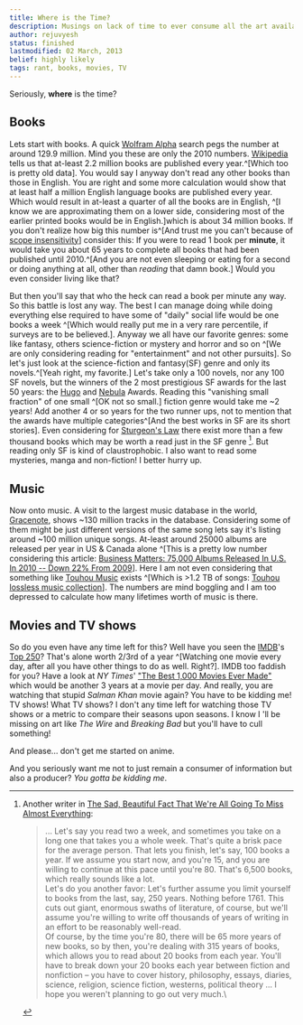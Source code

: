 ```yaml
---
title: Where is the Time?
description: Musings on lack of time to ever consume all the art available
author: rejuvyesh
status: finished
lastmodified: 02 March, 2013
belief: highly likely
tags: rant, books, movies, TV
---
```


Seriously, **where** is the time?

## Books

Lets start with books. A quick [Wolfram Alpha](http://www.wolframalpha.com/input/?i=Number+of+books+) search pegs the number at around 129.9 million.
Mind you these are only the 2010 numbers. [Wikipedia](http://en.wikipedia.org/wiki/Books_published_per_country_per_year) tells us that at-least 2.2 million books are published every year.^[Which too is pretty old data]. You would say I anyway don't read any other books than those in English. You are right and some more calculation would show that at least half a million English language books are published every year. Which would result in at-least a quarter of all the books are in English, ^[I know we are approximating them on a lower side, considering most of the earlier printed books would be in English.]which is about 34 million books. If you don't realize how big this number is^[And trust me you can't because of [scope insensitivity](http://en.wikipedia.org/wiki/Scope_neglect)] consider this: If you were to read 1 book per **minute**, it would take you about 65 years to complete all books that had been published until 2010.^[And you are not even sleeping or eating for a second or doing anything at all, other than _reading_ that damn book.] Would you even consider living like that?

But then you'll say that who the heck can read a book per minute any way. So this battle is lost any way. The best I can manage doing while doing everything else required to have some of "daily" social life would be one books a week ^[Which would really put me in a very rare percentile, if surveys are to be believed.]. Anyway we all have our favorite genres: some like fantasy, others science-fiction or mystery and horror and so on ^[We are only considering reading for "entertainment" and not other pursuits]. So let's just look at the science-fiction and fantasy(SF) genre and only its novels.^[Yeah right, my favorite.] Let's take only a 100 novels, nor any 100 SF novels, but the winners of the 2 most prestigious SF awards for the last 50 years: the [Hugo](http://en.wikipedia.org/wiki/Hugo%20Award) and [Nebula](http://en.wikipedia.org/wiki/Nebula%20Award) Awards. Reading this "vanishing small fraction" of one small ^[OK not so small.] fiction genre would take me ~2 years! Add another 4 or so years for the two runner ups, not to mention that the awards have multiple categories^[And the best works in SF are its short stories]. Even considering for [Sturgeon's Law](https://en.wikipedia.org/wiki/Sturgeon%27s_Law) there exist more than a few thousand books which may be worth a read just in the SF genre [^sadfact]. But reading only SF is kind of claustrophobic. I also want to read some mysteries, manga and non-fiction! I better hurry up.

[^sadfact]: Another writer in [The Sad, Beautiful Fact That We're All Going To Miss Almost Everything](http://www.npr.org/blogs/monkeysee/2011/04/21/135508305/the-sad-beautiful-fact-that-were-all-going-to-miss-almost-everything):

    > ... Let's say you read two a week, and sometimes you take on a long one that takes you a whole week. That's quite a brisk pace for the average person.  That lets you finish, let's say, 100 books a year. If we assume you start now, and you're 15, and you are willing to continue at this pace until you're 80. That's 6,500 books, which really sounds like a lot.\
    >  Let's do you another favor: Let's further assume you limit yourself to books from the last, say, 250 years. Nothing before 1761. This cuts out giant, enormous swaths of literature, of course, but we'll assume you're willing to write off thousands of years of writing in an effort to be reasonably well-read.\
    >  Of course, by the time you're 80, there will be 65 more years of new books, so by then, you're dealing with 315 years of books, which allows you to read about 20 books from each year. You'll have to break down your 20 books each year between fiction and nonfiction – you have to cover history, philosophy, essays, diaries, science, religion, science fiction, westerns, political theory ... I hope you weren't planning to go out very much.\



## Music 

Now onto music. A visit to the largest music database in the world, [Gracenote](http://www.gracenote.com/), shows ~130 million tracks in the database. Considering some of them might be just different versions of the same song lets say it's listing around ~100 million unique songs. At-least around 25000 albums are released per year in US & Canada alone ^[This is a pretty low number considering this article: [Business Matters: 75,000 Albums Released In U.S. In 2010 -- Down 22% From 2009](http://www.billboard.com/biz/articles/news/1179201/business-matters-75000-albums-released-in-us-in-2010-down-22-from-2009)]. Here I am not even considering that something like [Touhou Music]() exists ^[Which is >1.2 TB of songs: [Touhou lossless music collection](http://www.tlmc.eu/)]. The numbers are mind boggling and I am too depressed to calculate how many lifetimes worth of music is there.

## Movies and TV shows

So do you even have any time left for this? Well have you seen the [IMDB](http://en.wikipedia.org/wiki/Internet%20Movie%20Database)'s [Top 250](http://www.imdb.com/chart/top)? That's alone worth 2/3rd of a year ^[Watching one movie every day, after all you have other things to do as well. Right?]. IMDB too faddish for you? Have a look at _NY Times_' ["The Best 1,000 Movies Ever Made"](http://www.nytimes.com/ref/movies/1000best.html) which would be another 3 years at a movie per day. And really, you are watching that stupid _Salman Khan_ movie again? You have to be kidding me!
TV shows! What TV shows? I don't any time left for watching those TV shows or a metric to compare their seasons upon seasons. I know I 'll be missing on art like _The Wire_ and _Breaking Bad_ but you'll have to cull something!

And please... don't get me started on anime.

And you seriously want me not to just remain a consumer of information but also a producer? _You gotta be kidding me_.   
